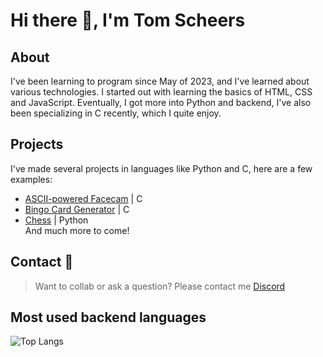 # Hi there 👋, I'm Tom Scheers

## About
I've been learning to program since May of 2023, and I've learned about various technologies. I started out with learning the basics of HTML, CSS and JavaScript. Eventually, I got more into Python and backend, I've also been specializing in C recently, which I quite enjoy.  

## Projects
I've made several projects in languages like Python and C, here are a few examples:
- [ASCII-powered Facecam](https://github.com/tomScheers/nFace) | C
- [Bingo Card Generator](https://github.com/tomScheers/Bingo_Card_Generator) | C
- [Chess](https://github.com/tomScheers/Chess) | Python  
And much more to come!

## Contact 🤙
> Want to collab or ask a question? Please contact me [Discord](https://discord.com/users/1167521366346563655)

## Most used backend languages
 ![Top Langs](https://github-readme-stats.vercel.app/api/top-langs/?username=tomScheers&hide=javascript,html,scss,css&theme=tokyonight)
